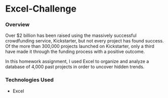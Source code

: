 # Excel-Challenge

### Overview

Over $2 billion has been raised using the massively successful crowdfunding service, Kickstarter, but not every project has found success. Of the more than 300,000 projects launched on Kickstarter, only a third have made it through the funding process with a positive outcome.

In this homework assignment, I used Excel to organize and analyze a database of 4,000 past projects in order to uncover hidden trends.

### Technologies Used

- Excel
